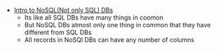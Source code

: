 - [Intro to NoSQL(Not only SQL) DBs](https://youtu.be/-6xGHdkwx_M?si=gnSRaZPmNNC0k1tP&t=927)
    - Its like all SQL DBs have many things in coomon 
    - But NoSQL DBs atmost only one thing in common that they have different from SQL DBs
    - All records in NoSQl DBs can have any number of columns
